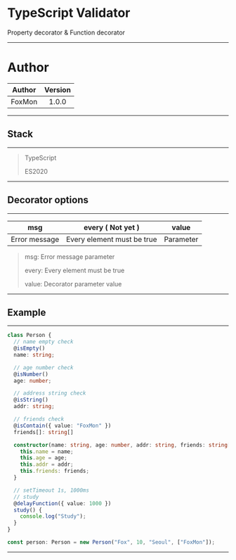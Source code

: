 # TypeScript Validator

Property decorator & Function decorator

---

# Author

| Author | Version |
| :----: | :-----: |
| FoxMon |  1.0.0  |

---

## Stack

---

> TypeScript
>
> ES2020

---

## Decorator options

---

|      msg      |     every ( Not yet )      |   value   |
| :-----------: | :------------------------: | :-------: |
| Error message | Every element must be true | Parameter |

> msg: Error message parameter
>
> every: Every element must be true
>
> value: Decorator parameter value

---

## Example

---

```typescript
class Person {
  // name empty check
  @isEmpty()
  name: string;

  // age number check
  @isNumber()
  age: number;

  // address string check
  @isString()
  addr: string;

  // friends check
  @isContain({ value: "FoxMon" })
  friends[]: string[]

  constructor(name: string, age: number, addr: string, friends: string[]) {
    this.name = name;
    this.age = age;
    this.addr = addr;
    this.friends: friends;
  }

  // setTimeout 1s, 1000ms
  // study
  @delayFunction({ value: 1000 })
  study() {
    console.log("Study");
  }
}

const person: Person = new Person("Fox", 10, "Seoul", ["FoxMon"]);
```

---
